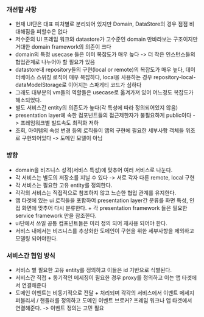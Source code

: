 ### 개선할 사항
- 현재 UI단은 대표 피처별로 분리되어 있지만 Domain, DataStore의 경우 점점 비대해짐을 피할수은 없다
- 저수준의 UI 프레임 워크와 datastore가 고수준인 domain 만바라보는 구조이지만 거대한 domain framework의 의존이 크다
- domain의 특정 usecase 들은 이미 복잡도가 매우 높다 -> 더 작은 인스턴스들의 협업관계로 나누어야 할 필요가 있음
- datastore내 repository들의 구현(local or remote)의 복잡도가 매우 높다, 데이터베이스 스위칭 로직이 매우 복잡하다, local을 사용하는 경우 repository-local-dataModelStorage로 이어지는 스파게티 코드가 심하다
- 그래도 대부분의 vm들의 역할들은 usecase로 옮겨가져 있어 어느정도 복잡도가 해소되었다.
- 별도 서비스간 entity의 의존도가 높다(각 특성에 따라 정의되어있지 않음)
- presentation layer에 속한 컴포넌트들의 접근제한자가 불필요하게 public이다 -> 프레임워크별 빌드속도 최적화 저하
- 조회, 아이템의 속성 변경 등의 로직들이 앱의 구현에 필요한 세부사항 객체들 위조로 구현되어있다 -> 도메인 모델이 아님

### 방향
- domain을 비즈니스 성격(서비스 특성)에 맞추어 여러 서비스로 나눈다.
- 각 서비스는 별도의 저장소를 지닐 수 있다 -> 서로 각자 다른 remote, local 구현
- 각 서비스는 필요한 고유 entity를 정의한다.
- 각각의 서비스는 직접적으로 참조하지 않고 느슨한 협업 관계를 유지한다.
- 앱 타겟에 있는 ui 로직들을 포함하여 presentation layer간 분류를 화면 특성, 인접 화면에 맞추어 다시 분류한다. + 각 presentation framework 들은 필요한 service framework 만을 참조한다.
- ui단에서 쓰일 공통 컴포넌트들은 미리 정의 되어 재사용 되어야 한다.
- 서비스 내에서는 비즈니스를 추상화한 도메인이 구현을 위한 세부사항을 제외하고 모델링 되어야한다.


### 서비스간 협업 방식
- 서비스 별 필요한 고유 entity를 정의하고 이들은 id 기반으로 식별된다.
- 서비스간 직접 + 동기적인 메세징이 필요한 경우 proxy를 정의하고 이는 앱 타겟에서 연결해준다
- 도메인 이벤트는 비동기적으로 전달 + 처리되며 각각의 서비스에서 이벤트 메세지 퍼블리셔 / 핸들러를 정의하고 도메인 이벤트 브로커? 프레임 워크나 앱 타겟에서 연결해준다. -> 이벤트 정의는 고민 필요
